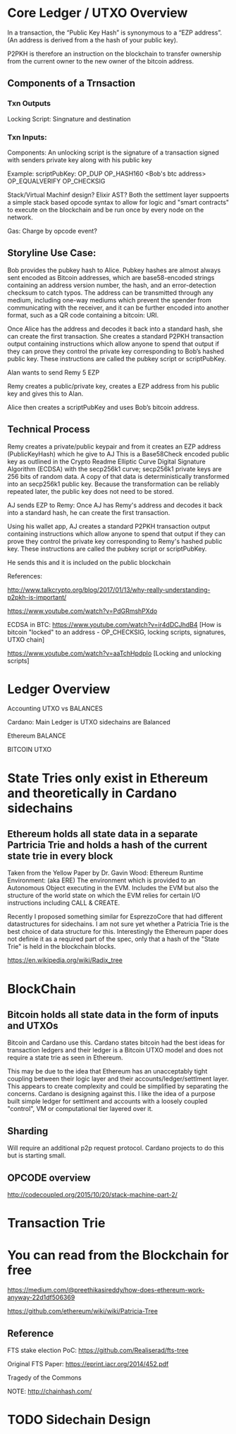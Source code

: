 # Core Ledger / UTXO Overview

In a transaction, the “Public Key Hash” is synonymous to a “EZP address”. (An address is derived from a the hash of your public key).
 
P2PKH is therefore an instruction on the blockchain to transfer ownership from the current owner to the new owner of the bitcoin address.

## Components of a Trnsaction

### Txn Outputs 
Locking Script: Singnature and destination

### Txn Inputs:
Components:
An unlocking script is the signature of a transaction signed with senders private key
along with his public key

Example: scriptPubKey: OP_DUP OP_HASH160 <Bob's btc address> OP_EQUALVERIFY OP_CHECKSIG

Stack/Virtual Machinf design? Elixir AST?
Both the settlment layer suppoerts a simple stack based opcode syntax to allow for logic and "smart contracts" to execute on the blockchain and be run once by every node on the network.

Gas: Charge by opcode event?



## Storyline Use Case:
Bob provides the pubkey hash to Alice. Pubkey hashes are almost always sent encoded as Bitcoin addresses, which are base58-encoded strings containing an address version number, the hash, and an error-detection checksum to catch typos. The address can be transmitted through any medium, including one-way mediums which prevent the spender from communicating with the receiver, and it can be further encoded into another format, such as a QR code containing a bitcoin: URI.

Once Alice has the address and decodes it back into a standard hash, she can create the first transaction. She creates a standard P2PKH transaction output containing instructions which allow anyone to spend that output if they can prove they control the private key corresponding to Bob’s hashed public key. These instructions are called the pubkey script or scriptPubKey.


Alan wants to send Remy 5 EZP

Remy creates a public/private key, creates a EZP address from his public key and gives this to Alan.

Alice then creates a scriptPubKey and uses Bob’s bitcoin address.



## Technical Process

Remy creates a private/public keypair and from it creates an EZP address (PublicKeyHash) which he give to AJ
This is a Base58Check encoded public key as outlined in the Crypto Readme
Elliptic Curve Digital Signature Algorithm (ECDSA) with the secp256k1 curve; secp256k1 private keys are 256 bits of random data. A copy of that data is deterministically transformed into an secp256k1 public key. Because the transformation can be reliably repeated later, the public key does not need to be stored.



AJ sends EZP to Remy:
Once AJ has Remy's address and decodes it back into a standard hash, he can create the first transaction. 

Using his wallet app, AJ creates a standard P2PKH transaction output containing instructions which allow anyone to spend that output if they can prove they control the private key corresponding to Remy's hashed public key. These instructions are called the pubkey script or scriptPubKey.

He sends this and it is included on the public blockchain

References:

http://www.talkcrypto.org/blog/2017/01/13/why-really-understanding-p2pkh-is-important/

https://www.youtube.com/watch?v=PdGRmshPXdo

ECDSA in BTC: https://www.youtube.com/watch?v=ir4dDCJhdB4 [How is bitcoin "locked" to an address - OP_CHECKSIG, locking scripts, signatures, UTXO chain]

https://www.youtube.com/watch?v=aaTchHpdpIo [Locking and unlocking scripts]

# Ledger Overview

Accounting UTXO vs BALANCES

Cardano: Main Ledger is UTXO sidechains are Balanced

Ethereum BALANCE

BITCOIN UTXO

# State Tries only exist in Ethereum and theoretically in Cardano sidechains

## Ethereum holds all state data in a separate Partricia Trie and holds a hash of the current state trie in every block

Taken from the Yellow Paper by Dr. Gavin Wood:
Ethereum Runtime Environment: (aka ERE) The environment which is provided to an Autonomous Object executing in the EVM. Includes the EVM but also the structure of the world state on which the EVM relies for certain I/O instructions including CALL & CREATE.

Recently I proposed something similar for EsprezzoCore that had different datastructures for sidechains. I am not sure yet whether a Patricia Trie is the best choice of data structure for this. Interestingly the Ethereum paper does not definie it as a required part of the spec, only that a hash of the "State Trie" is held in the blockchain blocks.

https://en.wikipedia.org/wiki/Radix_tree




# BlockChain

## Bitcoin holds all state data in the form of inputs and UTXOs

Bitcoin and Cardano use this. Cardano states bitcoin had the best ideas for transaction ledgers and their ledger is a Bitcoin UTXO model and does not require a state trie as seen in Ethereum. 

This may be due to the idea that Ethereum has an unacceptably tight coupling between their logic layer and their accounts/ledger/settlment layer. This appears to create complexity and could be simplified by separating the concerns. Cardano is designing against this. I like the idea of a purpose built simple ledger for settlment and accounts with a loosely coupled "control", VM or computational tier layered over it.


## Sharding
Will require an additional p2p request protocol. Cardano projects to do this but is starting small.

## OPCODE overview

http://codecoupled.org/2015/10/20/stack-machine-part-2/

# Transaction Trie

# You can read from the Blockchain for free
https://medium.com/@preethikasireddy/how-does-ethereum-work-anyway-22d1df506369

https://github.com/ethereum/wiki/wiki/Patricia-Tree

## Reference
FTS stake election PoC: https://github.com/Realiserad/fts-tree

Original FTS Paper: https://eprint.iacr.org/2014/452.pdf

Tragedy of the Commons

NOTE: http://chainhash.com/


# TODO Sidechain Design
